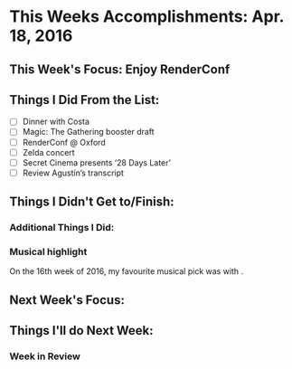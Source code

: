 # This Weeks Accomplishments: Apr. 18, 2016

## This Week's Focus: Enjoy RenderConf

## Things I Did From the List:
- [ ] Dinner with Costa
- [ ] Magic: The Gathering booster draft
- [ ] RenderConf @ Oxford
- [ ] Zelda concert
- [ ] Secret Cinema presents ‘28 Days Later’
- [ ] Review Agustín’s transcript

## Things I Didn't Get to/Finish:

### Additional Things I Did:

### Musical highlight
On the 16th week of 2016, my favourite musical pick was []() with []().

## Next Week's Focus:

## Things I'll do Next Week:

### Week in Review
